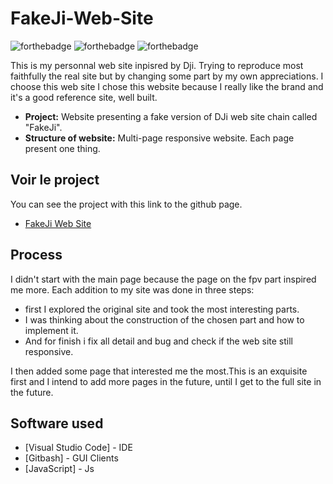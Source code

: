 # FakeJi-Web-Site

![forthebadge](https://forthebadge.com/images/badges/uses-html.svg) ![forthebadge](https://forthebadge.com/images/badges/uses-css.svg) ![forthebadge](https://forthebadge.com/images/badges/made-with-javascript.svg)

This is my personnal web site inpisred by Dji. Trying to reproduce most faithfully the real site but by changing some part by my own appreciations.
I choose this web site I chose this website because I really like the brand and it's a good reference site, well built.


- **Project:** Website presenting a fake version of DJi web site chain called "FakeJi".
- **Structure of website:** Multi-page responsive website. Each page present one thing.

## Voir le project
You can see the project with this link to the github page.
- <a href="https://mathisvkg.github.io/FakeJi-Web-Site/" target="_blank">FakeJi Web Site</a>


## Process

I didn't start with the main page because the page on the fpv part inspired me more. Each addition to my site was done in three steps: 
- first I explored the original site and took the most interesting parts.
- I was thinking about the construction of the chosen part and how to implement it.
- And for finish i fix all detail and bug and check if the web site still responsive.

I then added some page that interested me the most.This is an exquisite first and I intend to add more pages in the future, until I get to the full site in the future.


## Software used

* [Visual Studio Code] - IDE
* [Gitbash] - GUI Clients
* [JavaScript] - Js
